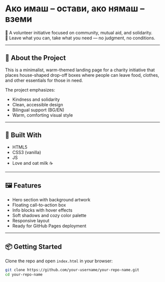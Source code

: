 # Ако имаш – остави, ако нямаш – вземи

🌱 A volunteer initiative focused on community, mutual aid, and solidarity.  
💚 Leave what you can, take what you need — no judgment, no conditions.

---

## 🌟 About the Project

This is a minimalist, warm-themed landing page for a charity initiative that places house-shaped drop-off boxes where people can leave food, clothes, and other essentials for those in need.

The project emphasizes:

- Kindness and solidarity
- Clean, accessible design
- Bilingual support (BG/EN)
- Warm, comforting visual style

---

## 🎨 Built With

- HTML5
- CSS3 (vanilla)
- JS
- Love and oat milk ☕️

---

## 🖼️ Features

- Hero section with background artwork
- Floating call-to-action box
- Info blocks with hover effects
- Soft shadows and cozy color palette
- Responsive layout
- Ready for GitHub Pages deployment

---

## 📦 Getting Started

Clone the repo and open `index.html` in your browser:

```bash
git clone https://github.com/your-username/your-repo-name.git
cd your-repo-name
